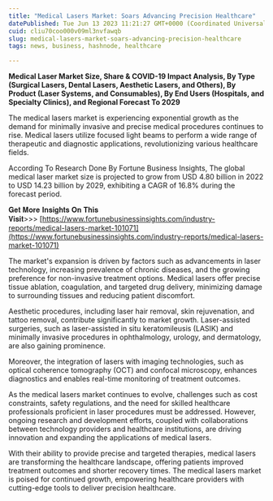 ```yaml
---
title: "Medical Lasers Market: Soars Advancing Precision Healthcare"
datePublished: Tue Jun 13 2023 11:21:27 GMT+0000 (Coordinated Universal Time)
cuid: cliu70coo000v09ml3nvfawqb
slug: medical-lasers-market-soars-advancing-precision-healthcare
tags: news, business, hashnode, healthcare

---
```


**Medical Laser Market Size, Share & COVID-19 Impact Analysis, By Type (Surgical Lasers, Dental Lasers, Aesthetic Lasers, and Others), By Product (Laser Systems, and Consumables), By End Users (Hospitals, and Specialty Clinics), and Regional Forecast To 2029**

The medical lasers market is experiencing exponential growth as the demand for minimally invasive and precise medical procedures continues to rise. Medical lasers utilize focused light beams to perform a wide range of therapeutic and diagnostic applications, revolutionizing various healthcare fields.

According To Research Done By Fortune Business Insights, The global medical laser market size is projected to grow from USD 4.80 billion in 2022 to USD 14.23 billion by 2029, exhibiting a CAGR of 16.8% during the forecast period. 

𝐆𝐞𝐭 𝐌𝐨𝐫𝐞 𝐈𝐧𝐬𝐢𝐠𝐡𝐭𝐬 𝐎𝐧 𝐓𝐡𝐢𝐬 𝐕𝐢𝐬𝐢𝐭&gt;&gt;&gt; [https://www.fortunebusinessinsights.com/industry-reports/medical-lasers-market-101071](https://www.fortunebusinessinsights.com/industry-reports/medical-lasers-market-101071)

The market's expansion is driven by factors such as advancements in laser technology, increasing prevalence of chronic diseases, and the growing preference for non-invasive treatment options. Medical lasers offer precise tissue ablation, coagulation, and targeted drug delivery, minimizing damage to surrounding tissues and reducing patient discomfort.

Aesthetic procedures, including laser hair removal, skin rejuvenation, and tattoo removal, contribute significantly to market growth. Laser-assisted surgeries, such as laser-assisted in situ keratomileusis (LASIK) and minimally invasive procedures in ophthalmology, urology, and dermatology, are also gaining prominence.

Moreover, the integration of lasers with imaging technologies, such as optical coherence tomography (OCT) and confocal microscopy, enhances diagnostics and enables real-time monitoring of treatment outcomes.

As the medical lasers market continues to evolve, challenges such as cost constraints, safety regulations, and the need for skilled healthcare professionals proficient in laser procedures must be addressed. However, ongoing research and development efforts, coupled with collaborations between technology providers and healthcare institutions, are driving innovation and expanding the applications of medical lasers.

With their ability to provide precise and targeted therapies, medical lasers are transforming the healthcare landscape, offering patients improved treatment outcomes and shorter recovery times. The medical lasers market is poised for continued growth, empowering healthcare providers with cutting-edge tools to deliver precision healthcare.